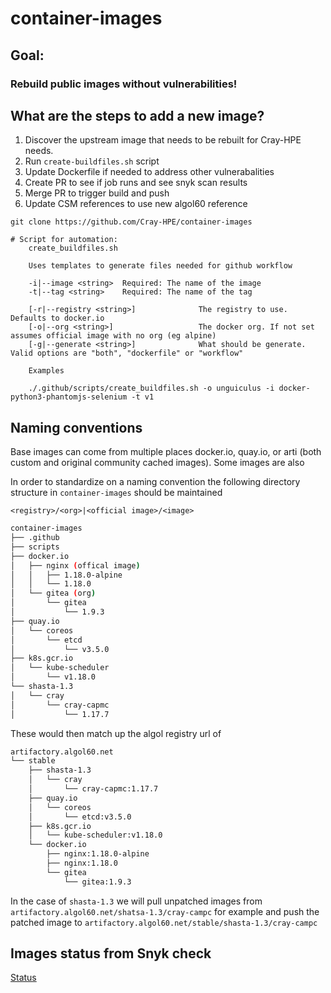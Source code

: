 # container-images

## Goal:
### Rebuild public images without vulnerabilities!

## What are the steps to add a new image?

1. Discover the upstream image that needs to be rebuilt for Cray-HPE needs.
1. Run `create-buildfiles.sh` script
1. Update Dockerfile if needed to address other vulnerabalities
1. Create PR to see if job runs and see snyk scan results
1. Merge PR to trigger build and push
1. Update CSM references to use new algol60 reference

```
git clone https://github.com/Cray-HPE/container-images

# Script for automation:
    create_buildfiles.sh

    Uses templates to generate files needed for github workflow

    -i|--image <string>  Required: The name of the image
    -t|--tag <string>    Required: The name of the tag

    [-r|--registry <string>]              The registry to use. Defaults to docker.io
    [-o|--org <string>]                   The docker org. If not set assumes official image with no org (eg alpine)
    [-g|--generate <string>]              What should be generate. Valid options are "both", "dockerfile" or "workflow"

    Examples

    ./.github/scripts/create_buildfiles.sh -o unguiculus -i docker-python3-phantomjs-selenium -t v1
```

## Naming conventions
Base images can come from multiple places docker.io, quay.io, or arti (both custom and original community cached images). Some images are also

In order to standardize on a naming convention the following directory structure in `container-images` should be maintained

`<registry>/<org>|<official image>/<image>`
```bash
container-images
├── .github
├── scripts
├── docker.io
│   ├── nginx (offical image)
│   │   ├── 1.18.0-alpine
│   │   └── 1.18.0
│   └── gitea (org)
│       └── gitea
│           └── 1.9.3
├── quay.io
│   └── coreos
│       └── etcd
│           └── v3.5.0
├── k8s.gcr.io
│   └── kube-scheduler
│       └── v1.18.0
└── shasta-1.3
│   └── cray
│       └── cray-capmc
│           └── 1.17.7
```

These would then match up the algol registry url of

```bash
artifactory.algol60.net
└── stable
    ├── shasta-1.3
    │   └── cray
    │       └── cray-capmc:1.17.7
    ├── quay.io
    │   └── coreos
    │       └── etcd:v3.5.0
    ├── k8s.gcr.io
    │   └── kube-scheduler:v1.18.0
    └── docker.io
        ├── nginx:1.18.0-alpine
        ├── nginx:1.18.0
        └── gitea
            └── gitea:1.9.3
```

In the case of `shasta-1.3` we will pull unpatched images from `artifactory.algol60.net/shatsa-1.3/cray-campc` for example and push the patched image to `artifactory.algol60.net/stable/shasta-1.3/cray-campc`



## Images status from Snyk check
[Status](/status.md)
